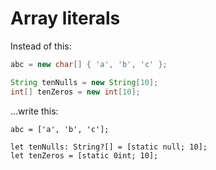# Array literals

Instead of this:

```java
abc = new char[] { 'a', 'b', 'c' };

String tenNulls = new String[10];
int[] tenZeros = new int[10];
```

...write this:

```sand
abc = ['a', 'b', 'c'];

let tenNulls: String?[] = [static null; 10];
let tenZeros = [static 0int; 10];
```

